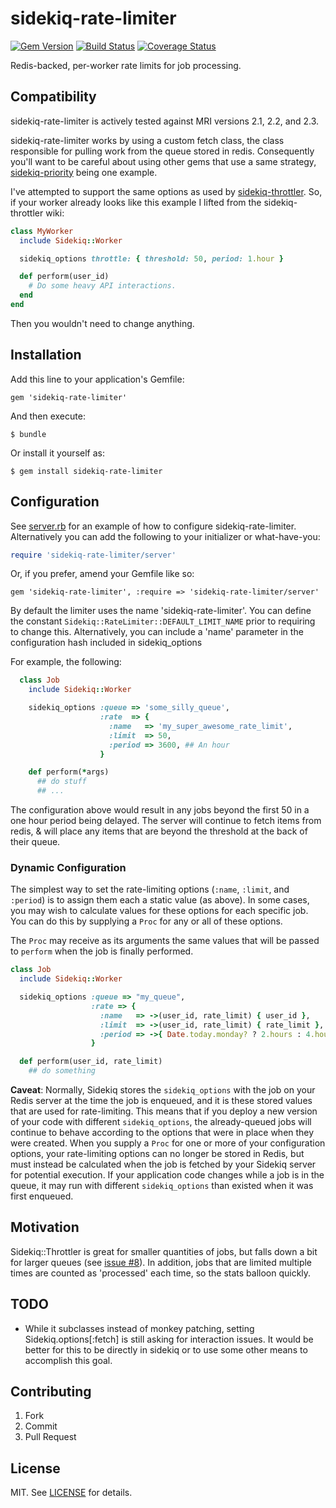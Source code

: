 sidekiq-rate-limiter
====================

[![Gem Version](https://badge.fury.io/rb/sidekiq-rate-limiter.svg)](https://rubygems.org/gems/sidekiq-rate-limiter)
[![Build Status](https://secure.travis-ci.org/enova/sidekiq-rate-limiter.svg?branch=master)](http://travis-ci.org/enova/sidekiq-rate-limiter)
[![Coverage Status](https://coveralls.io/repos/github/enova/sidekiq-rate-limiter/badge.svg?branch=master)](https://coveralls.io/github/enova/sidekiq-rate-limiter?branch=master)

Redis-backed, per-worker rate limits for job processing.

## Compatibility

sidekiq-rate-limiter is actively tested against MRI versions 2.1, 2.2, and 2.3.

sidekiq-rate-limiter works by using a custom fetch class, the class responsible
for pulling work from the queue stored in redis. Consequently you'll want to be
careful about using other gems that use a same strategy, [sidekiq-priority](https://github.com/socialpandas/sidekiq-priority)
being one example.

I've attempted to support the same options as used by [sidekiq-throttler](https://github.com/gevans/sidekiq-throttler). So, if
your worker already looks like this example I lifted from the sidekiq-throttler wiki:

```ruby
class MyWorker
  include Sidekiq::Worker

  sidekiq_options throttle: { threshold: 50, period: 1.hour }

  def perform(user_id)
    # Do some heavy API interactions.
  end
end
```

Then you wouldn't need to change anything.

## Installation

Add this line to your application's Gemfile:

    gem 'sidekiq-rate-limiter'

And then execute:

    $ bundle

Or install it yourself as:

    $ gem install sidekiq-rate-limiter

## Configuration

See [server.rb](lib/sidekiq-rate-limiter/server.rb) for an example of how to
configure sidekiq-rate-limiter. Alternatively you can add the following to your
initializer or what-have-you:

```ruby
require 'sidekiq-rate-limiter/server'
```

Or, if you prefer, amend your Gemfile like so:

    gem 'sidekiq-rate-limiter', :require => 'sidekiq-rate-limiter/server'

By default the limiter uses the name 'sidekiq-rate-limiter'. You can define the
constant ```Sidekiq::RateLimiter::DEFAULT_LIMIT_NAME``` prior to requiring to
change this. Alternatively, you can include a 'name' parameter in the configuration
hash included in sidekiq_options

For example, the following:

```ruby
  class Job
    include Sidekiq::Worker

    sidekiq_options :queue => 'some_silly_queue',
                    :rate  => {
                      :name   => 'my_super_awesome_rate_limit',
                      :limit  => 50,
                      :period => 3600, ## An hour
                    }

    def perform(*args)
      ## do stuff
      ## ...
```

The configuration above would result in any jobs beyond the first 50 in a one
hour period being delayed. The server will continue to fetch items from redis, &
will place any items that are beyond the threshold at the back of their queue.

### Dynamic Configuration

The simplest way to set the rate-limiting options (`:name`, `:limit`, and `:period`) is to assign them each a static value (as above). In some cases, you may wish to calculate values for these options for each specific job. You can do this by supplying a `Proc` for any or all of these options.

The `Proc` may receive as its arguments the same values that will be passed to `perform` when the job is finally performed.

```ruby
class Job
  include Sidekiq::Worker

  sidekiq_options :queue => "my_queue",
                  :rate => {
                    :name   => ->(user_id, rate_limit) { user_id },
                    :limit  => ->(user_id, rate_limit) { rate_limit },
                    :period => ->{ Date.today.monday? ? 2.hours : 4.hours }, # can ignore arguments
                  }

  def perform(user_id, rate_limit)
    ## do something
```

**Caveat**: Normally, Sidekiq stores the `sidekiq_options` with the job on your Redis server at the time the job is enqueued, and it is these stored values that are used for rate-limiting. This means that if you deploy a new version of your code with different `sidekiq_options`, the already-queued jobs will continue to behave according to the options that were in place when they were created. When you supply a `Proc` for one or more of your configuration options, your rate-limiting options can no longer be stored in Redis, but must instead be calculated when the job is fetched by your Sidekiq server for potential execution. If your application code changes while a job is in the queue, it may run with different `sidekiq_options` than existed when it was first enqueued.

## Motivation

Sidekiq::Throttler is great for smaller quantities of jobs, but falls down a bit
for larger queues (see [issue #8](https://github.com/gevans/sidekiq-throttler/issues/8)). In addition, jobs that are
limited multiple times are counted as 'processed' each time, so the stats balloon quickly.

## TODO

* While it subclasses instead of monkey patching, setting Sidekiq.options[:fetch]
is still asking for interaction issues. It would be better for this to be directly
in sidekiq or to use some other means to accomplish this goal.

## Contributing

1. Fork
2. Commit
5. Pull Request

## License

MIT. See [LICENSE](LICENSE) for details.
